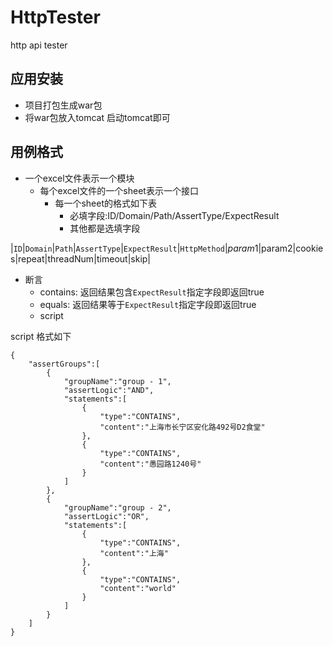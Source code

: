 # HttpTester
http api tester
## 应用安装
* 项目打包生成war包
* 将war包放入tomcat 启动tomcat即可

## 用例格式
* 一个excel文件表示一个模块
    * 每个excel文件的一个sheet表示一个接口
        * 每一个sheet的格式如下表
            * 必填字段:ID/Domain/Path/AssertType/ExpectResult
            * 其他都是选填字段

|`ID`|`Domain`|`Path`|`AssertType`|`ExpectResult`|`HttpMethod`|$param1|$param2|cookies|repeat|threadNum|timeout|skip|


* 断言
    * contains: 返回结果包含`ExpectResult`指定字段即返回true
    * equals: 返回结果等于`ExpectResult`指定字段即返回true
    * script
    
    
script 格式如下
```
{
    "assertGroups":[
        {
            "groupName":"group - 1",
            "assertLogic":"AND",
            "statements":[
                {
                    "type":"CONTAINS",
                    "content":"上海市长宁区安化路492号D2食堂"
                },
                {
                    "type":"CONTAINS",
                    "content":"愚园路1240号"
                }
            ]
        },
        {
            "groupName":"group - 2",
            "assertLogic":"OR",
            "statements":[
                {
                    "type":"CONTAINS",
                    "content":"上海"
                },
                {
                    "type":"CONTAINS",
                    "content":"world"
                }
            ]
        }
    ]
}
```